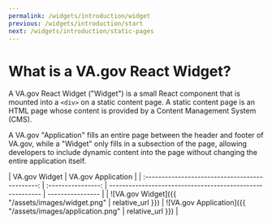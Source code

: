 ```yaml
---
permalink: /widgets/introduction/widget
previous: /widgets/introduction/start
next: /widgets/introduction/static-pages
---
```


# What is a VA.gov React Widget?

A VA.gov React Widget ("Widget") is a small React component that is mounted into a `<div>` on a static content page. A static content page is an HTML page whose content is provided by a Content Management System (CMS).

A VA.gov "Application" fills an entire page between the header and footer of VA.gov, while a "Widget" only fills in a subsection of the page, allowing developers to include dynamic content into the page without changing the entire application itself.

|                  VA.gov Widget                  | VA.gov Application |
| :---------------------------------------------: | :----------------: | --------------------------------------------------------- | ---------------- |
| ![VA.gov Widget]({{ "/assets/images/widget.png" |  relative_url }})  | ![VA.gov Application]({{ "/assets/images/application.png" | relative_url }}) |
